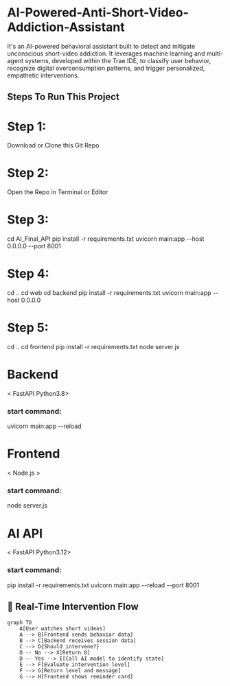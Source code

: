 # AI-Powered-Anti-Short-Video-Addiction-Assistant
It's an AI-powered behavioral assistant built to detect and mitigate unconscious short-video addiction. It leverages machine learning and multi-agent systems, developed within the Trae IDE, to classify user behavior, recognize digital overconsumption patterns, and trigger personalized, empathetic interventions.

## Steps To Run This Project
# Step 1:
Download or Clone this Git Repo
# Step 2:
Open the Repo in Terminal or Editor
# Step 3:
cd AI_Final_API
pip install -r requirements.txt
uvicorn main:app --host 0.0.0.0 --port 8001
# Step 4:
cd ..
cd web
cd backend
pip install -r requirements.txt
uvicorn main:app --host 0.0.0.0
# Step 5:
cd ..
cd frontend
pip install -r requirements.txt
node server.js

# Backend 
< FastAPI Python3.8>
### start command:
uvicorn main:app --reload

# Frontend 
< Node.js >
### start command:
node server.js

# AI API 
< FastAPI Python3.12>
### start command:
pip install -r requirements.txt
uvicorn main:app --reload --port 8001

## 🧠 Real-Time Intervention Flow

```mermaid
graph TD
    A[User watches short videos]
    A --> B[Frontend sends behavior data]
    B --> C[Backend receives session data]
    C --> D{Should intervene?}
    D -- No --> X[Return 0]
    D -- Yes --> E[Call AI model to identify state]
    E --> F[Evaluate intervention level]
    F --> G[Return level and message]
    G --> H[Frontend shows reminder card]
```

